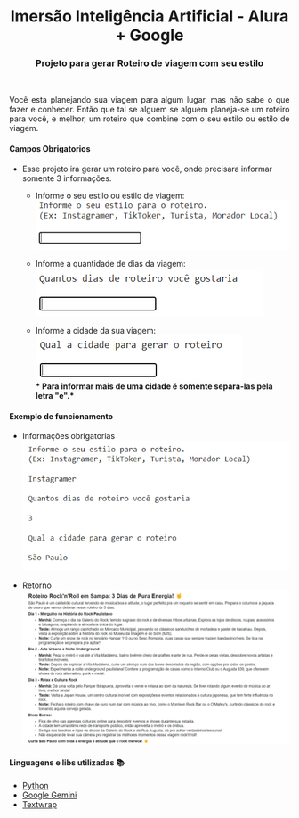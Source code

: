 <h1 align="center">Imersão Inteligência Artificial - Alura + Google</h1>

<h3 align="center">Projeto para gerar Roteiro de viagem com seu estilo</h3></center>

</br>
<p align="justify">
  Você esta planejando sua viagem para algum lugar, mas não sabe o que fazer e conhecer.
Então que tal se alguem se alguem planeja-se um roteiro para você, e melhor, um roteiro que combine com o seu estilo ou estilo de viagem.
</p>

#### Campos Obrigatorios 
- Esse projeto ira gerar um roteiro para você, onde precisara informar somente 3 informações.
    - Informe o seu estilo ou estilo de viagem:</br>
    ![campo estilo](https://github.com/sangomax/Roteiro_de_Viagem_com_seu_Estilo/blob/main/estilo.png)

    - Informe a quantidade de dias da viagem:</br>
    ![campo dias](https://github.com/sangomax/Roteiro_de_Viagem_com_seu_Estilo/blob/main/dias.png)

    - Informe a cidade da sua viagem:</br>
    ![campo cidade](https://github.com/sangomax/Roteiro_de_Viagem_com_seu_Estilo/blob/main/cidade.png)</br>
    <b>* Para informar mais de uma cidade é somente separa-las pela letra "e".*</b>

#### Exemplo de funcionamento
- Informações obrigatorias</br>
 ![exemplo de preenchimento](https://github.com/sangomax/Roteiro_de_Viagem_com_seu_Estilo/blob/main/exemplo_preenchimento.png)
  
- Retorno</br>
 ![exemplo de retorno](https://github.com/sangomax/Roteiro_de_Viagem_com_seu_Estilo/blob/main/exemplo_retorno.png)

#### Linguagens e libs utilizadas :books:
- [Python](https://docs.python.org/3/)
- [Google Gemini](https://ai.google.dev/gemini-api/docs?hl=pt-br)
- [Textwrap](https://docs.python.org/3/library/textwrap.html)
